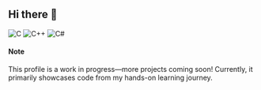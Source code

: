 ## Hi there 👋
![C](https://img.shields.io/badge/C-5F7DB0?style=for-the-badge&logo=c&logoColor=white)
![C++](https://img.shields.io/badge/C++-5F7DB0?style=for-the-badge&logo=c%2B%2B&logoColor=white)
![C#](https://img.shields.io/badge/C%23-5F7DB0?style=for-the-badge&logo=c-sharp&logoColor=white)

#### Note
This profile is a work in progress—more projects coming soon! Currently, it primarily showcases code from my hands-on learning journey.

<!--
**TDbuilds/TDbuilds** is a ✨ _special_ ✨ repository because its `README.md` (this file) appears on your GitHub profile.

![Your GitHub Stats](https://github-readme-stats.vercel.app/api?username=TDbuilds&show_icons=true&theme=dark&hide_border=true)
![Top Languages](https://github-readme-stats.vercel.app/api/top-langs/?username=TDbuilds&layout=compact&theme=dark&hide_border=true)

![Streak Stats](https://github-readme-streak-stats.herokuapp.com/?user=TDbuilds&theme=dark&hide_border=true&date_format=j%20M%5B%20Y%5D)

Here are some ideas to get you started:

- 🔭 I’m currently working on ...
- 🌱 I’m currently learning ...
- 👯 I’m looking to collaborate on ...
- 🤔 I’m looking for help with ...
- 💬 Ask me about ...
- 📫 How to reach me: ...
- 😄 Pronouns: ...
- ⚡ Fun fact: ...
-->
